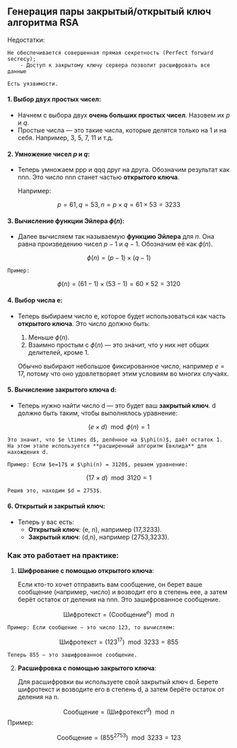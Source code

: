 ## Генерация пары закрытый/открытый ключ алгоритма RSA

Недостатки:

	Не обеспечивается совершенная прямая секретность (Perfect forward secrecy);
		- Доступ к закрытому ключу сервера позволит расшифровать все данные 
	
	Есть уязвимости.


#### 1. Выбор двух простых чисел:

- Начнем с выбора двух **очень больших простых чисел**. Назовем их $p$ и $q$.
- Простые числа — это такие числа, которые делятся только на 1 и на себя. Например, 3, 5, 7, 11 и т.д.

#### 2. Умножение чисел $p$ и $q$:

- Теперь умножаем ppp и qqq друг на друга. Обозначим результат как nnn. Это число nnn станет частью **открытого ключа**.

	Например:

$$p=61, q=53,  n = p \times q = 61 \times 53 = 3233$$
#### 3. Вычисление функции Эйлера $\phi(n)$:

- Далее вычисляем так называемую **функцию Эйлера** для $n$. Она равна произведению чисел $p-1$ и $q−1$. Обозначим её как $\phi(n)$.

$$\phi(n) = (p - 1) \times (q - 1)$$

    Пример:

$$\phi(n) = (61 - 1) \times (53 - 1) = 60 \times 52 = 3120$$

#### 4. Выбор числа e:

- Теперь выбираем число e, которое будет использоваться как часть **открытого ключа**. Это число должно быть:
    
    1. Меньше $\phi(n)$.
    2. Взаимно простым с $\phi(n)$ — это значит, что у них нет общих делителей, кроме 1.
    
    Обычно выбирают небольшое фиксированное число, например $e=17$, потому что оно удовлетворяет этим условиям во многих случаях.

#### 5. Вычисление закрытого ключа d:

- Теперь нужно найти число d — это будет ваш **закрытый ключ**. d должно быть таким, чтобы выполнялось уравнение:

$$(e \times d) \mod \phi(n) = 1$$

    Это значит, что $e \times d$, делённое на $\phi(n)$, даёт остаток 1. На этом этапе используется **расширенный алгоритм Евклида** для нахождения d.
    
    Пример: Если $e=17$ и $\phi(n) = 3120$, решаем уравнение:

$$(17 \times d) \mod 3120 = 1$$

    Решив это, находим $d = 2753$.


#### 6. Открытый и закрытый ключ:

- Теперь у вас есть:
    - **Открытый ключ**: (e, n), например (17,3233).
    - **Закрытый ключ**: (d,n), например (2753,3233).

### Как это работает на практике:

1. **Шифрование с помощью открытого ключа**:
    
    Если кто-то хочет отправить вам сообщение, он берет ваше сообщение (например, число) и возводит его в степень eee, а затем берёт остаток от деления на nnn. Это зашифрованное сообщение.
   
$$\text{Шифротекст} = (\text{Сообщение}^e) \mod n$$

    Пример: Если сообщение — это число 123, то вычисляем:

$$\text{Шифротекст} = (123^{17}) \mod 3233 = 855$$

    Теперь 855 — это зашифрованное сообщение.

2. **Расшифровка с помощью закрытого ключа**:

    Для расшифровки вы используете свой закрытый ключ d. Берете шифротекст и возводите его в степень d, а затем берёте остаток от деления на n.

$$\text{Сообщение} = (\text{Шифротекст}^d) \mod n$$
    Пример:

$$\text{Сообщение} = (855^{2753}) \mod 3233 = 123$$

